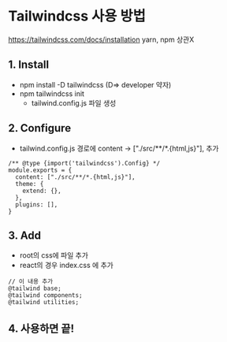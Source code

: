 # Tailwindcss 사용 방법
https://tailwindcss.com/docs/installation
yarn, npm 상관X

## 1. Install
- npm install -D tailwindcss (D=> developer 약자)
- npm tailwindcss init
    - tailwind.config.js 파일 생성 

## 2. Configure
- tailwind.config.js 경로에 content -> ["./src/**/*.{html,js}"], 추가
```
/** @type {import('tailwindcss').Config} */
module.exports = {
  content: ["./src/**/*.{html,js}"],
  theme: {
    extend: {},
  },
  plugins: [],
}

```

## 3. Add 
- root의 css에 파일 추가
- react의 경우 index.css 에 추가
```
// 이 내용 추가
@tailwind base;
@tailwind components;
@tailwind utilities;
```

## 4. 사용하면 끝!